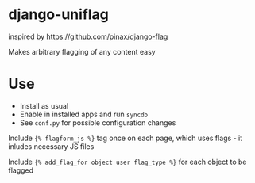 django-uniflag
==============

inspired by https://github.com/pinax/django-flag

Makes arbitrary flagging of any content easy

Use
============

- Install as usual
- Enable in installed apps and run `syncdb`
- See `conf.py` for possible configuration changes


Include `{% flagform_js %}` tag once on each page, which uses flags - it inludes necessary JS files

Include `{% add_flag_for object user flag_type %}` for each object to be flagged